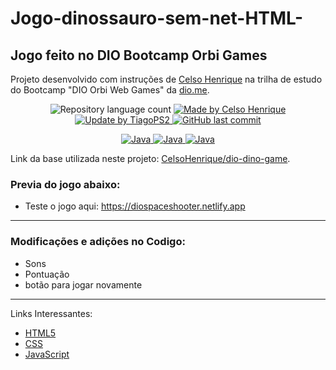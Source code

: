 # Jogo-dinossauro-sem-net-HTML-
Jogo feito no DIO Bootcamp Orbi Games
---

Projeto desenvolvido com instruções de [Celso Henrique] na trilha de estudo do Bootcamp "DIO Orbi Web Games" da [dio.me].

<p align="center">
	<img alt="Repository language count" src="https://img.shields.io/github/languages/count/TiagoPS2/Jogo-dinossauro-sem-net-HTML-">
	<a href="https://www.linkedin.com/in/devfrontend/">
		<img alt="Made by Celso Henrique" src="https://img.shields.io/badge/made%20by- Celso Henrique-blue">
	</a>
	<a href="https://www.linkedin.com/in/tiago-santos-433083229/">
		<img alt="Update by TiagoPS2" src="https://img.shields.io/badge/update%20by-TiagoPS2-green">
	</a>
	<a href="https://github.com/TiagoPS2/Jogo-Space-Shooter-HTML/commits/main">
		<img alt="GitHub last commit" src="https://img.shields.io/github/last-commit/TiagoPS2/Jogo-dinossauro-sem-net-HTML-?color=blue">
	</a>
</p>

<p align="center">
  <a href="https://developer.mozilla.org/pt-BR/docs/Web/JavaScript/Guide/Introduction">
	  <img alt="Java" src="https://img.shields.io/static/v1?color=yellow&label=Dev&message=JavaScript&style=for-the-badge&logo=Javascript">
	</a>
  <a href="https://www.w3schools.com/html/">
	  <img alt="Java" src="https://img.shields.io/static/v1?color=red&label=Dev&message=HTML5&style=for-the-badge&logo=HTML5">
	</a>
  <a href="https://www.w3schools.com/css/">
	  <img alt="Java" src="https://img.shields.io/static/v1?color=blue&label=Dev&message=CSS&style=for-the-badge&logo=CSS3">
	</a>
</p>

Link da base utilizada neste projeto: [CelsoHenrique/dio-dino-game].

### Previa do jogo abaixo:
 - Teste o jogo aqui: https://diospaceshooter.netlify.app
 

---
### Modificações e adições no Codigo:
 - Sons
 - Pontuação
 - botão para jogar novamente
---
Links Interessantes:
* [HTML5]
* [CSS]
* [JavaScript]


[dio.me]: https://dio.me/
[Celso Henrique]: https://www.linkedin.com/in/devfrontend/
[CelsoHenrique/dio-dino-game]: https://github.com/celso-henrique/dio-dino-game
[HTML5]: https://www.w3schools.com/html/
[CSS]: https://www.w3schools.com/css/
[JavaScript]: https://developer.mozilla.org/pt-BR/docs/Web/JavaScript/Guide/Introduction
